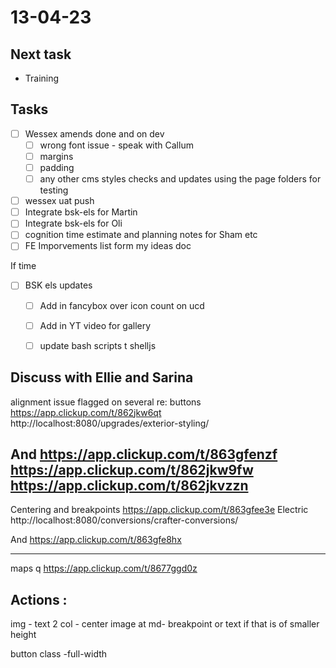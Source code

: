 # 13-04-23

## Next task
- Training

## Tasks

- [ ] Wessex amends done and on dev
  - [ ] wrong font issue - speak with Callum
  - [ ] margins
  - [ ] padding
  - [ ] any other cms styles checks and updates using the page folders for testing

- [ ] wessex uat push
- [ ] Integrate bsk-els for Martin
- [ ] Integrate bsk-els for Oli
- [ ] cognition time estimate and planning notes for Sham etc
- [ ] FE Imporvements list form my ideas doc

If time
- [ ] BSK els updates
  - [ ] Add in fancybox over icon count on ucd
  - [ ] Add in YT video for gallery
  - [ ] update bash scripts t shelljs


## Discuss with Ellie and Sarina
alignment issue flagged on several re: buttons
https://app.clickup.com/t/862jkw6qt
http://localhost:8080/upgrades/exterior-styling/

And
https://app.clickup.com/t/863gfenzf
https://app.clickup.com/t/862jkw9fw
https://app.clickup.com/t/862jkvzzn
------

Centering and breakpoints
https://app.clickup.com/t/863gfee3e
Electric
http://localhost:8080/conversions/crafter-conversions/

And
https://app.clickup.com/t/863gfe8hx


---
maps q
https://app.clickup.com/t/8677ggd0z


## Actions :
img - text 2 col - center image at md- breakpoint
or text if that is of smaller height


button class -full-width
